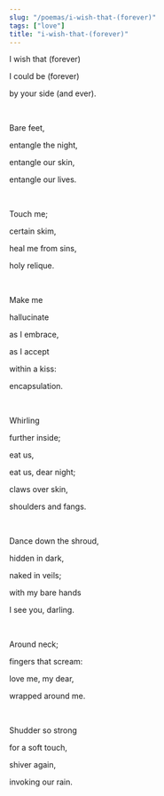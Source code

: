 ```yaml
---
slug: "/poemas/i-wish-that-(forever)"
tags: ["love"]
title: "i-wish-that-(forever)"
---
```

I wish that (forever)

I could be (forever)

by your side (and ever).

&nbsp;

Bare feet,

entangle the night,

entangle our skin,

entangle our lives.

&nbsp;

Touch me;

certain skim,

heal me from sins,

holy relique.

&nbsp;

Make me

hallucinate

as I embrace,

as I accept

within a kiss:

encapsulation.

&nbsp;

Whirling

further inside;

eat us,

eat us, dear night;

claws over skin,

shoulders and fangs.

&nbsp;

Dance down the shroud,

hidden in dark,

naked in veils;

with my bare hands

I see you, darling.

&nbsp;

Around neck;

fingers that scream:

love me, my dear,

wrapped around me.

&nbsp;

Shudder so strong

for a soft touch,

shiver again,

invoking our rain.